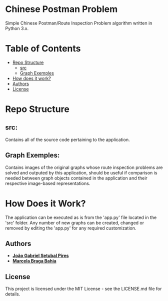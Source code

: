 # Chinese Postman Problem

Simple Chinese Postman/Route Inspection Problem algorithm written in Python 3.x.

# Table of Contents
* [Repo Structure](https://github.com/jgspires/restaurant-prototype#repo-structure)
  * [src](https://github.com/jgspires/chinese-postman-problem#src)
  * [Graph Exemples](https://github.com/jgspires/chinese-postman-problem#graph-exemples)
* [How does it work?](https://github.com/jgspires/chinese-postman-problem#how-does-it-work)
* [Authors](https://github.com/jgspires/chinese-postman-problem#authors)
* [License](https://github.com/jgspires/chinese-postman-problem#license)

# Repo Structure

## src:

Contains all of the source code pertaining to the application.

## Graph Exemples:

Contains images of the original graphs whose route inspection problems are solved and outputed by this application, should be useful if comparison is needed between graph objects contained in the application and their respective image-based representations.

# How Does it Work?

The application can be executed as is from the 'app.py' file located in the 'src' folder. Any number of new graphs can be created, changed or removed by editing the 'app.py' for any required customization.

## Authors

* [**João Gabriel Setubal Pires**](https://github.com/jgspires)
* [**Marcela Braga Bahia**](https://github.com/mrssolarisdev)

## License

This project is licensed under the MIT License - see the LICENSE.md file for details.

